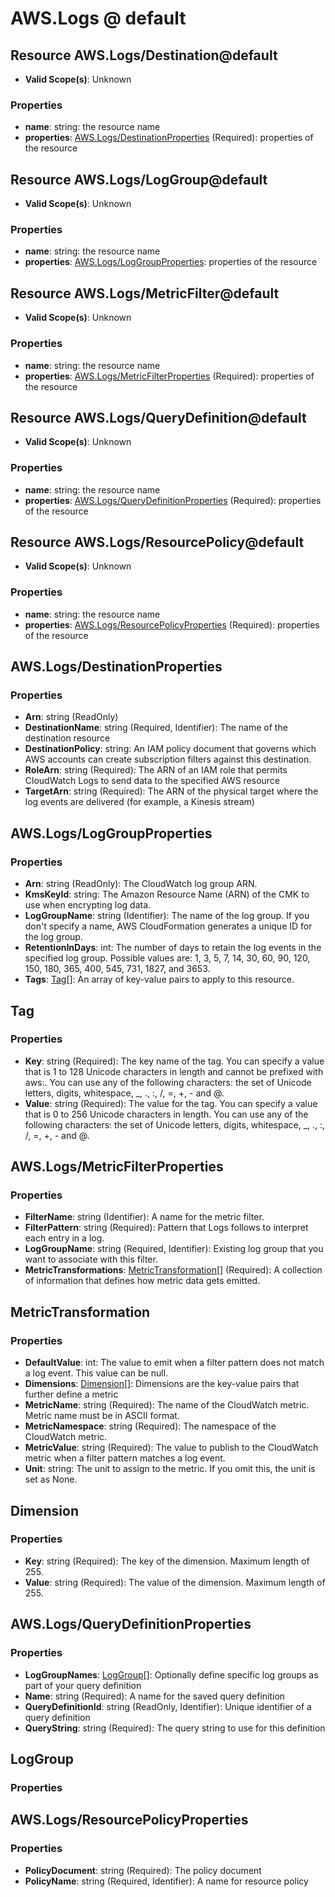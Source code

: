 # AWS.Logs @ default

## Resource AWS.Logs/Destination@default
* **Valid Scope(s)**: Unknown
### Properties
* **name**: string: the resource name
* **properties**: [AWS.Logs/DestinationProperties](#awslogsdestinationproperties) (Required): properties of the resource

## Resource AWS.Logs/LogGroup@default
* **Valid Scope(s)**: Unknown
### Properties
* **name**: string: the resource name
* **properties**: [AWS.Logs/LogGroupProperties](#awslogsloggroupproperties): properties of the resource

## Resource AWS.Logs/MetricFilter@default
* **Valid Scope(s)**: Unknown
### Properties
* **name**: string: the resource name
* **properties**: [AWS.Logs/MetricFilterProperties](#awslogsmetricfilterproperties) (Required): properties of the resource

## Resource AWS.Logs/QueryDefinition@default
* **Valid Scope(s)**: Unknown
### Properties
* **name**: string: the resource name
* **properties**: [AWS.Logs/QueryDefinitionProperties](#awslogsquerydefinitionproperties) (Required): properties of the resource

## Resource AWS.Logs/ResourcePolicy@default
* **Valid Scope(s)**: Unknown
### Properties
* **name**: string: the resource name
* **properties**: [AWS.Logs/ResourcePolicyProperties](#awslogsresourcepolicyproperties) (Required): properties of the resource

## AWS.Logs/DestinationProperties
### Properties
* **Arn**: string (ReadOnly)
* **DestinationName**: string (Required, Identifier): The name of the destination resource
* **DestinationPolicy**: string: An IAM policy document that governs which AWS accounts can create subscription filters against this destination.
* **RoleArn**: string (Required): The ARN of an IAM role that permits CloudWatch Logs to send data to the specified AWS resource
* **TargetArn**: string (Required): The ARN of the physical target where the log events are delivered (for example, a Kinesis stream)

## AWS.Logs/LogGroupProperties
### Properties
* **Arn**: string (ReadOnly): The CloudWatch log group ARN.
* **KmsKeyId**: string: The Amazon Resource Name (ARN) of the CMK to use when encrypting log data.
* **LogGroupName**: string (Identifier): The name of the log group. If you don't specify a name, AWS CloudFormation generates a unique ID for the log group.
* **RetentionInDays**: int: The number of days to retain the log events in the specified log group. Possible values are: 1, 3, 5, 7, 14, 30, 60, 90, 120, 150, 180, 365, 400, 545, 731, 1827, and 3653.
* **Tags**: [Tag](#tag)[]: An array of key-value pairs to apply to this resource.

## Tag
### Properties
* **Key**: string (Required): The key name of the tag. You can specify a value that is 1 to 128 Unicode characters in length and cannot be prefixed with aws:. You can use any of the following characters: the set of Unicode letters, digits, whitespace, _, ., :, /, =, +, - and @.
* **Value**: string (Required): The value for the tag. You can specify a value that is 0 to 256 Unicode characters in length. You can use any of the following characters: the set of Unicode letters, digits, whitespace, _, ., :, /, =, +, - and @.

## AWS.Logs/MetricFilterProperties
### Properties
* **FilterName**: string (Identifier): A name for the metric filter.
* **FilterPattern**: string (Required): Pattern that Logs follows to interpret each entry in a log.
* **LogGroupName**: string (Required, Identifier): Existing log group that you want to associate with this filter.
* **MetricTransformations**: [MetricTransformation](#metrictransformation)[] (Required): A collection of information that defines how metric data gets emitted.

## MetricTransformation
### Properties
* **DefaultValue**: int: The value to emit when a filter pattern does not match a log event. This value can be null.
* **Dimensions**: [Dimension](#dimension)[]: Dimensions are the key-value pairs that further define a metric
* **MetricName**: string (Required): The name of the CloudWatch metric. Metric name must be in ASCII format.
* **MetricNamespace**: string (Required): The namespace of the CloudWatch metric.
* **MetricValue**: string (Required): The value to publish to the CloudWatch metric when a filter pattern matches a log event.
* **Unit**: string: The unit to assign to the metric. If you omit this, the unit is set as None.

## Dimension
### Properties
* **Key**: string (Required): The key of the dimension. Maximum length of 255.
* **Value**: string (Required): The value of the dimension. Maximum length of 255.

## AWS.Logs/QueryDefinitionProperties
### Properties
* **LogGroupNames**: [LogGroup](#loggroup)[]: Optionally define specific log groups as part of your query definition
* **Name**: string (Required): A name for the saved query definition
* **QueryDefinitionId**: string (ReadOnly, Identifier): Unique identifier of a query definition
* **QueryString**: string (Required): The query string to use for this definition

## LogGroup
### Properties

## AWS.Logs/ResourcePolicyProperties
### Properties
* **PolicyDocument**: string (Required): The policy document
* **PolicyName**: string (Required, Identifier): A name for resource policy

